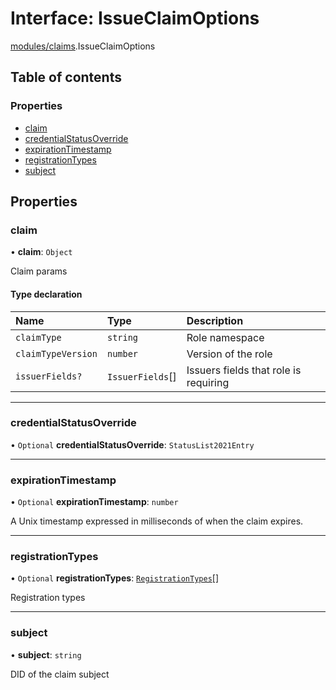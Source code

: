 # Interface: IssueClaimOptions

[modules/claims](../modules/modules_claims.md).IssueClaimOptions

## Table of contents

### Properties

- [claim](modules_claims.IssueClaimOptions.md#claim)
- [credentialStatusOverride](modules_claims.IssueClaimOptions.md#credentialstatusoverride)
- [expirationTimestamp](modules_claims.IssueClaimOptions.md#expirationtimestamp)
- [registrationTypes](modules_claims.IssueClaimOptions.md#registrationtypes)
- [subject](modules_claims.IssueClaimOptions.md#subject)

## Properties

### claim

• **claim**: `Object`

Claim params

#### Type declaration

| Name | Type | Description |
| :------ | :------ | :------ |
| `claimType` | `string` | Role namespace |
| `claimTypeVersion` | `number` | Version of the role |
| `issuerFields?` | `IssuerFields`[] | Issuers fields that role is requiring |

___

### credentialStatusOverride

• `Optional` **credentialStatusOverride**: `StatusList2021Entry`

___

### expirationTimestamp

• `Optional` **expirationTimestamp**: `number`

A Unix timestamp expressed in milliseconds of when the claim expires.

___

### registrationTypes

• `Optional` **registrationTypes**: [`RegistrationTypes`](../enums/modules_claims.RegistrationTypes.md)[]

Registration types

___

### subject

• **subject**: `string`

DID of the claim subject

